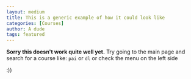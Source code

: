 ```yaml
---
layout: medium
title: This is a generic example of how it could look like
categories: [Courses]
author: A dude
tags: featured
---
```


**Sorry this doesn't work quite well yet.**
Try going to the main page and search for a course like: `pai` or `dl` or check the menu on the left side

:))